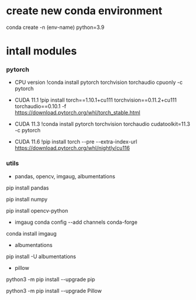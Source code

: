 # create new conda environment
conda create -n (env-name) python=3.9

# intall modules
### pytorch
- CPU version
!conda install pytorch torchvision torchaudio cpuonly -c pytorch

- CUDA 11.1
!pip install torch==1.10.1+cu111 torchvision==0.11.2+cu111 torchaudio==0.10.1 -f https://download.pytorch.org/whl/torch_stable.html

- CUDA 11.3
!conda install pytorch torchvision torchaudio cudatoolkit=11.3 -c pytorch

- CUDA 11.6
!pip install torch --pre --extra-index-url https://download.pytorch.org/whl/nightly/cu116

### utils
- pandas, opencv, imgaug, albumentations

pip install pandas

pip install numpy

pip install opencv-python

- imgaug
conda config --add channels conda-forge

conda install imgaug

- albumentations

pip install -U albumentations



- pillow

python3 -m pip install --upgrade pip

python3 -m pip install --upgrade Pillow
